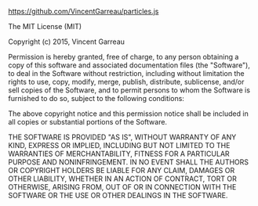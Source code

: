 

https://github.com/VincentGarreau/particles.js


The MIT License (MIT)

Copyright (c) 2015, Vincent Garreau

Permission is hereby granted, free of charge, 
to any person obtaining a copy of this software and 
associated documentation files (the "Software"), 
to deal in the Software without restriction,
including without limitation the rights to use, copy, 
modify, merge, publish, distribute, sublicense, 
and/or sell copies of the Software, and to permit persons to
whom the Software is furnished to do so, subject to the 
following conditions:

The above copyright notice and this permission notice 
shall be included in all copies or substantial portions 
of the Software.

THE SOFTWARE IS PROVIDED "AS IS", WITHOUT WARRANTY OF ANY KIND,
EXPRESS OR IMPLIED, INCLUDING BUT NOT LIMITED TO THE WARRANTIES 
OF MERCHANTABILITY, FITNESS FOR A PARTICULAR PURPOSE 
AND NONINFRINGEMENT. IN NO EVENT SHALL THE AUTHORS OR COPYRIGHT
HOLDERS BE LIABLE FOR ANY CLAIM, DAMAGES OR OTHER LIABILITY, 
WHETHER IN AN ACTION OF CONTRACT, TORT OR OTHERWISE, ARISING FROM,
OUT OF OR IN CONNECTION WITH THE SOFTWARE OR THE USE OR OTHER 
DEALINGS IN THE SOFTWARE.
